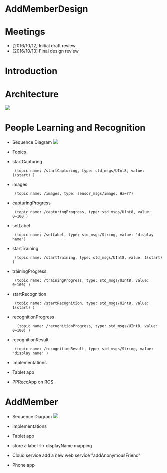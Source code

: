 # AddMemberDesign

# Meetings
* [2016/10/12] Initial draft review
* [2016/10/13] Final design review

# Introduction

# Architecture
![](https://docs.google.com/drawings/d/1hBYZEY3nbv3LDb4_GBEzU-ImwHIez7PBUzLJudvB6HE/pub?w=1125&h=731)

# People Learning and Recognition
* Sequence Diagram
![](https://www.websequencediagrams.com/cgi-bin/cdraw?lz=VGl0bGUgcGVvcGxlTGVhcm5pbmcgYW5kAAwHUmVjb2duaXRpb24KCgpQYXJ0aWNpcGFudCBUYWJsZXQABg1QUFJlY29BcHAAHA1DT0IKCm5vdGUgbGVmdCBvZgAzCCAgICBwcmV2aWV3AAcFICggICAgKQABCykKZW5kIG5vdGUKCgBqBi0-AFwJOiBzdGFydENhcHR1cmluZwAOFWltYWdlcwABGQABGQAeFi4uLgoAgVwJLT4AgX0GOiBjAHsIUHJvZ3Jlc3MAASQAASQANBYuLi4AggUKAHwIc3RvcFNlbmRpbmdQaG90b3MAghwWZXRMYWJlbACCNRpUcmFpbmluZwCBVBR0ABUHAIFLHAABIwAjJQCBYAUAhCMTOgCEMgVyAIUNCiBldmVudCBjb21lcwCEDCMAhUUMAINLSwCEAxQAgRoLAIN9HAABJgA5FQBXH1Jlc3VsdHMKCgoKCgo&s=modern-blue)

* Topics 
 * startCapturing
 
        (topic name: /startCapturing, type: std_msgs/UInt8, value: 1(start) )

 * images 

        (topic name: /images, type: sensor_msgs/image, Hz=??)
         
 * capturingProgress 
 
        (topic name: /capturingProgress, type: std_msgs/UInt8, value: 0~100 )

 * setLabel 
 
        (topic name: /setLabel, type: std_msgs/String, value: "display name")
 
 * startTraining 
        
        (topic name: /startTraining, type: std_msgs/UInt8, value: 1(start) )
 
 * trainingProgress 
         
        (topic name: /trainingProgress, type: std_msgs/UInt8, value: 0~100) )
 
 * startRecognition 
 
        (topic name: /startRecognition, type: std_msgs/UInt8, value: 1(start) )
 
 * recognitionProgress
 
         (topic name: /recognitionProgress, type: std_msgs/UInt8, value: 0~100) )
         
 * recognitionResult 
 
        (topic name: /recognitionResult, type: std_msgs/String, value: "display name" )

* Implementations
 * Tablet app
 * PPRecoApp on ROS


# AddMember
* Sequence Diagram
![](https://www.websequencediagrams.com/cgi-bin/cdraw?lz=VGl0bGUgYWRkTWVtYmVyIEZsb3cKClBhcnRpY2lwYW50IFJvYm90AAUNQ2xvdWQAFw1QaG9uZQoKACYFLT4AGwU6IGxvZ2luIHJlcS4KAC0FLT4ARgUADwpzcC4odG9rZW4pCm5vdGUgbGVmdCBvZgBrByAgIACBDQtldmVudAplbmQgbm90AGEKAEsHW29wdC1pbl0gZ2VuZXJhdGVBUEtRUkNvZGUKAEgTOgBXBVtRUjFdAEgKAIE1BwCBRQU6ABYHAIFSBQALCWluc3RhbGwgYXBwAAsPbGF1bmNoABQFAIF1EGFkZEFub255bW91c0ZyaWVuZACCDQUgKGRpc3BsYXlOYW1lLCByb2JvdElkKQCCIQgAgjsHAIFGCFVzZXIAgh0GcmlnaACCHwUAgn4GICAgIAA-CwCCLwV1c2VybgAFCHBhc3N3ACIGAF0HAII5CwCDCA8AgRYVc3AuICgASwgsAEkHKQCCcBAAgm4JY2Nlc3MAgnMHAIJeGzIAgmgRAIJuDDJdAIMcGWJsb2NrZQCBOQwAgxYOc2NhbgB4DQCCKA8Ag1gHAIIQGQBHEQCFMxkAg3MIAIU6EgAsDwCDVwVzACgUABEJc3AuKACDfgVMaXN0ADcKAIUFB3RyeUNvbm5lY3QAhwQHAIUQBgCGRgd3ZWJydGMgY2FsbACFUhl1bgCCJhIKCg&s=modern-blue)



* Implementations
 * Tablet app
  * store a label <-> displayName mapping
  
 * Cloud service
 add a new web service "addAnonymousFriend"
 * Phone app
